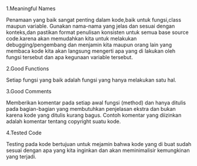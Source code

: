 1.Meaningful Names

Penamaan yang baik sangat penting dalam kode,baik untuk fungsi,class maupun variable. Gunakan nama-nama yang jelas dan sesuai dengan konteks,dan pastikan format penulisan konsisten untuk semua base source code.karena akan memudahkan kita untuk melakukan debugging/pengembang dan  menjamin kita maupun orang lain yang membaca kode kita akan langsung mengerti apa yang di lakukan oleh fungsi tersebut dan apa kegunaan variable tersebut.



2.Good Functions

Setiap fungsi yang baik adalah fungsi yang hanya melakukan satu hal.



3.Good Comments

Memberikan komentar pada setiap awal fungsi (method) dan hanya ditulis pada bagian-bagian yang membutuhkan penjelasan ekstra dan bukan karena kode yang ditulis kurang bagus. Contoh komentar yang diizinkan adalah komentar tentang copyright suatu kode.



4.Tested Code

Testing pada kode bertujuan untuk mejamin bahwa kode yang di buat sudah sesuai dengan apa yang kita inginkan dan akan meminimalisir kemungkinan yang terjadi.